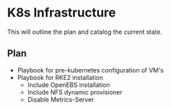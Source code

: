 # K8s Infrastructure
This will outline the plan and catalog the current state.

## Plan
- Playbook for pre-kubernetes configuration of VM's
- Playbook for RKE2 installation
    - Include OpenEBS installation
    - Include NFS dynamic provisioner
    - Disable Metrics-Server